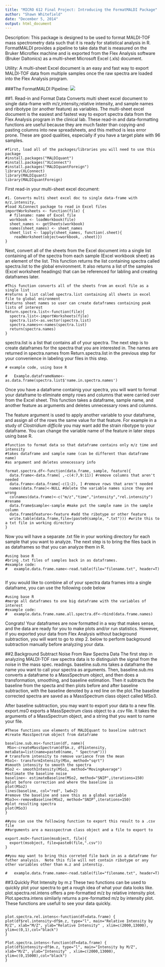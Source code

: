 ```yaml
---
title: "MICRO 612 Final Project: Introducing the FormatMALDI Package"
author: "Shawn Whitefield"
date: "December 5, 2014"
output: html_document
---
```

Description: This package is designed to be used to format MALDI-TOF mass spectrometry data such that it is ready for statistical analysis in R. FormatMALDI provides a pipeline to take data that is measured on the Bruker Microflex machine and is exported from the Flex Analysis software (Bruker Daltonics) as a multi-sheet Microsoft Excel (.xls) document.  

Utility: A multi-sheet Excel document is an easy and fast way to export MALDI-TOF data from multiple samples once the raw spectra are loaded into the Flex Analysis program.

###The FormatMALDI Pipeline: ![](/Users/shawnwhitefield/Desktop/r_class/data_analysis/Final_project/pipeline.png)

##1. Read-in and Format Data
Converts multi sheet excel document to single data-frame with m/z,intensity,relative intensity, and sample names and ribotype (or another feature) as variables. The multi-sheet excel document is the easiest and fastest way to export spectra data from the Flex Analysis program in the clinical lab. 
These read-in and data-formatting functions are useful because they are much faster than copying-and pasting columns into new spreadsheets, and this method is less error prone. These are good qualities, especially if you have a target plate with 96 samples. 

```{r}
#first, load all of the packages/libraries you will need to use this package
#install.packages("MALDIquant")
#install.packages("XLConnect")
#install.packages("MALDIquantForeign")
library(XLConnect)
library(MALDIquant)
library(MALDIquantForeign)

```
First read-in your multi-sheet excel document:
```{r}
#1. Converts multi sheet excel doc to single data-frame with m/z,intensity, 
#load XLConnect package to read in Excel files
importWorksheets <- function(file) {
  # filename: name of Excel file
  workbook <- loadWorkbook(file)
  sheet_names <- getSheets(workbook)
  names(sheet_names) <- sheet_names
  sheet_list <- lapply(sheet_names, function(.sheet){
    readWorksheet(object=workbook, .sheet)})
}

```
Next, convert all of the sheets from the Excel document into a single list containing all of the spectra from each sample (Excel workbook sheet) as an element of the list. This function returns the list containing spectra called spectra.list to the global environment. It also returns a list of the samples (Excel worksheet headings) that can be referenced for labling and creating dataframes later.
```{r}
#This function converts all of the sheets from an excel file as a single list
#returns a list called spectra.list containing all sheets in excel file to global enironment
#returns sheet names so user can create dataframes containing peak lists of interest
Return.spectra.list<-function(file){
  spectra.list<-importWorksheets(file)
  spectra.list<-as.vector(spectra.list)
  spectra.names<<-names(spectra.list)
  return(spectra.names)
}

```
spectra.list is a list that contains all of your spectra.
The next step is to create dataframes for the spectra that you are interested in. The names are returned in spectra.names from Return.spectra.list in the previous step for your convenience in labeling your files in this step.

```{r}
# example code, using base R

#   Example.dataframeName<-as.data.frame(spectra.list$'name.in.spectra.names')

```
Once you have a dataframe containig your spectra, you will want to format your dataframe to eliminate empty rows and columns that were carried over from the Excel sheet. This function takes a dataframe, sample name, and another feature as arguments and deletes unnecessary rows and columns.

The feature argument is used to apply another variable to your dataframe, and assign all of the rows the same value for that feature.  For example in a study of *Clostridium difficile* you may want add the strain ribotype to your dataframe. You can change the variable name of the feature in later steps using base R. 
```{r}
#function to format data so that dataframe contains only m/z time and intensity
#takes dataframe and sample name (can be different than dataframe name)
#as argument and deletes unnecessary info

format.spectra.df<-function(data.frame, sample, feature){
  data.frame<-data.frame[ ,-c(4:7,9:11)] #remove columns that aren't needed
  data.frame<-data.frame[-c(1:2), ] #remove rows that aren't needed
  names(data.frame)<-NULL #delete the variable names since they are wrong
  colnames(data.frame)<-c("m/z","time","intensity","rel.intensity") #rename
  data.frame$sample<-sample #make put the sample name in the sample column
  data.frame$feature<-feature #add the ribotype or other feature
  write.table(data.frame,file=(paste0(sample, ".txt"))) #write this to a txt file in working directory
}

```
Now you will have a separate .txt file in your working directory for each sample that you want to analyze. The next step is to bring the files back in as dataframes so that you can analyze them in R.  
```{r}
#using base R
#bring .txt files of samples back in as dataframes.
#example code:
#   example.data.frame.name<-read.table(file="filename.txt", header=T)


```
If you would like to combine all of your spectra data frames into a single dataframe, you can use the following code below
```{r}
#using base R
#merge all dataframes to one big dataframe with the variables of interest
#example code:
#   example.data.frame.name.all.spectra.df<-rbind(data.frame.names)
```
Congrats! Your dataframes are now formatted in a way that makes sense, and the data are ready for you to make plots and/or run statistics. However, if you exported your data from Flex Analysis without background subtraction, you will want to go to step 2. below to perform background subtraction manually before
analyzing your data.  


##2.Background Subtract Noise From Raw Spectra Data
The first step in analyzing MALDI-TOF raw spectra data is to distinguish the
signal from the noise in the mass spec. readings. baseline.sub.ms takes a dataframe the name you want to call your spectra as arguments. Then, baseline.sub.ms converts a dataframe to a MassSpectrum object, and then does a transformation, smoothing, and baseline estimation. Then it subtracts the baseline from the specta and then plots before and after baseline subtraction, with the baseline denoted by a red line on the plot.The baseline corrected spectra are saved as a MassSpectrum class object called MSo3.

After baseline subtraction, you may want to export your data to a new file. export.msO exports a MassSpectrum class object to a .csv file.  It takes the arguments of a MassSpectrum object, and a string that you want to name your file.


```{r}
#These functions use elements of MALDIquant to baseline subtract
#create MassSpectrum object from dataframe

baseline.sub.ms<-function(df, name){
 MSo<-createMassSpectrum(df$m.z, df$intensity, metaData=list(name=paste0(name, " Spectrum"))) 
# transform intensity to remove variance from the mean
MSo1<- transformIntensity(MSo, method="sqrt")
#smooth intensity to smooth the spectra
MSo2 <- smoothIntensity(MSo1, method="MovingAverage")
#estimate the baseline noise
baseline<- estimateBaseline(MSo2, method="SNIP",iterations=150)
#plot before correction and where the baseline is
plot(MSo2)
lines(baseline, col="red", lwd=2)
#remove the baseline and save this as a global variable
MSo3<<-removeBaseline(MSo2, method="SNIP",iterations=150)
#plot resulting spectra
plot(MSo3)  
}

##you can use the following function to export this result to a .csv file
##arguments are a massspectrum class object and a file to export to

export.msO<-function(msobject, file){
  export(msobject, file=paste0(file,".csv"))
}

##you may want to bring this correted file back in as a dataframe for futher analysis.  Note this file will not contain ribotype or any other variables other than m.z and intenstiy. 

#   example.data.frame.name<-read.table(file="filename.txt", header=T)

```

##3.Quickly Plot Intensity by m.z
These two functions can be used to quickly plot your spectra to get a rough idea of what your data looks like. 
plot.spectra.rel.intens offers a pre-formatted m/z by relative intensity plot. Plot.spectra.intens similarly returns a pre-formatted m/z by intensity plot. 
These functions are usefull to see your data quickly.

```{r}

plot.spectra.rel.intens<-function(df=data.frame) {
plot(df$rel.intensity~df$m.z, type="l", main="Relative Intensity by M/Z", xlab="M/Z", ylab="Relative Intensity" , xlim=c(2000,13000), ylim=c(0,1),col="black")
}

Plot.spectra.intens<-function(df=data.frame) {
plot(df$intensity~df$m.z, type="l", main="Intensity by M/Z", xlab="M/Z", ylab="Intensity" , xlim=c(2000,13000), ylim=c(0,15000),col="black")
}

```
